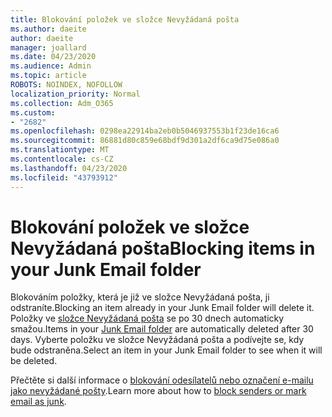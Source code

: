 ```yaml
---
title: Blokování položek ve složce Nevyžádaná pošta
ms.author: daeite
author: daeite
manager: joallard
ms.date: 04/23/2020
ms.audience: Admin
ms.topic: article
ROBOTS: NOINDEX, NOFOLLOW
localization_priority: Normal
ms.collection: Adm_O365
ms.custom:
- "2682"
ms.openlocfilehash: 0298ea22914ba2eb0b5046937553b1f23de16ca6
ms.sourcegitcommit: 86881d80c859e68bdf9d301a2df6ca9d75e086a0
ms.translationtype: MT
ms.contentlocale: cs-CZ
ms.lasthandoff: 04/23/2020
ms.locfileid: "43793912"
---
```

# <a name="blocking-items-in-your-junk-email-folder"></a><span data-ttu-id="4262e-102">Blokování položek ve složce Nevyžádaná pošta</span><span class="sxs-lookup"><span data-stu-id="4262e-102">Blocking items in your Junk Email folder</span></span>

<span data-ttu-id="4262e-103">Blokováním položky, která je již ve složce Nevyžádaná pošta, ji odstraníte.</span><span class="sxs-lookup"><span data-stu-id="4262e-103">Blocking an item already in your Junk Email folder will delete it.</span></span> <span data-ttu-id="4262e-104">Položky ve [složce Nevyžádaná pošta](https://outlook.live.com/mail/junkemail) se po 30 dnech automaticky smažou.</span><span class="sxs-lookup"><span data-stu-id="4262e-104">Items in your [Junk Email folder](https://outlook.live.com/mail/junkemail) are automatically deleted after 30 days.</span></span> <span data-ttu-id="4262e-105">Vyberte položku ve složce Nevyžádaná pošta a podívejte se, kdy bude odstraněna.</span><span class="sxs-lookup"><span data-stu-id="4262e-105">Select an item in your Junk Email folder to see when it will be deleted.</span></span>

<span data-ttu-id="4262e-106">Přečtěte si další informace o [blokování odesílatelů nebo označení e-mailu jako nevyžádané pošty](https://support.office.com/article/a3ece97b-82f8-4a5e-9ac3-e92fa6427ae4).</span><span class="sxs-lookup"><span data-stu-id="4262e-106">Learn more about how to [block senders or mark email as junk](https://support.office.com/article/a3ece97b-82f8-4a5e-9ac3-e92fa6427ae4).</span></span>